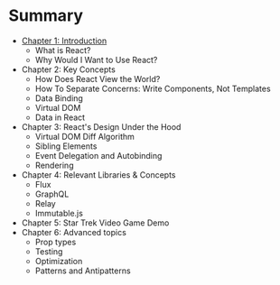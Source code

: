 # Summary

* [Chapter 1: Introduction](chapters/chapter_1.md)
   * What is React?
   * Why Would I Want to Use React?
* Chapter 2: Key Concepts
   * How Does React View the World?
   * How To Separate Concerns: Write Components, Not Templates
   * Data Binding
   * Virtual DOM
   * Data in React
* Chapter 3: React's Design Under the Hood
   * Virtual DOM Diff Algorithm
   * Sibling Elements
   * Event Delegation and Autobinding
   * Rendering
* Chapter 4: Relevant Libraries & Concepts
   * Flux
   * GraphQL
   * Relay
   * Immutable.js
* Chapter 5: Star Trek Video Game Demo
* Chapter 6: Advanced topics
   * Prop types
   * Testing
   * Optimization
   * Patterns and Antipatterns

